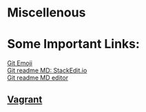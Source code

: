 # Miscellenous

# Some Important Links:
[Git Emoji](https://github.com/ikatyang/emoji-cheat-sheet/blob/master/README.md "Git Emoji") </br>
[Git readme MD: StackEdit.io](https://stackedit.io/app#) </br>
[Git readme MD editor](https://pandao.github.io/editor.md/en.html) </br>

## [Vagrant](vagrant)

